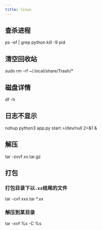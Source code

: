 ```yaml
---
title: linux
---
```


## 查杀进程

ps -ef | grep python
kill -9 pid

## 清空回收站 

sudo rm -rf ~/.local/share/Trash/*
## 磁盘详情 

df -h

## 日志不显示

nohup python3 app.py start >/dev/null 2>&1 &

## 解压

tar -zxvf xx.tar.gz 

## 打包

### 打包目录下以`.xx`结尾的文件

tar -cvf xxx.tar *.xx

### 解压到某目录

tar -xvf %s -C %s